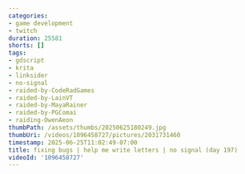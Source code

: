 ```yaml
---
categories:
- game development
- twitch
duration: 25581
shorts: []
tags:
- gdscript
- krita
- linksider
- no-signal
- raided-by-CodeRadGames
- raided-by-LainVT
- raided-by-MayaRainer
- raided-by-PGComai
- raiding-OwenAeon
thumbPath: /assets/thumbs/20250625180249.jpg
thumbUri: /videos/1096458727/pictures/2031731460
timestamp: 2025-06-25T11:02:49-07:00
title: fixing bugs | help me write letters | no signal (day 197)
videoId: '1096458727'
---
```


